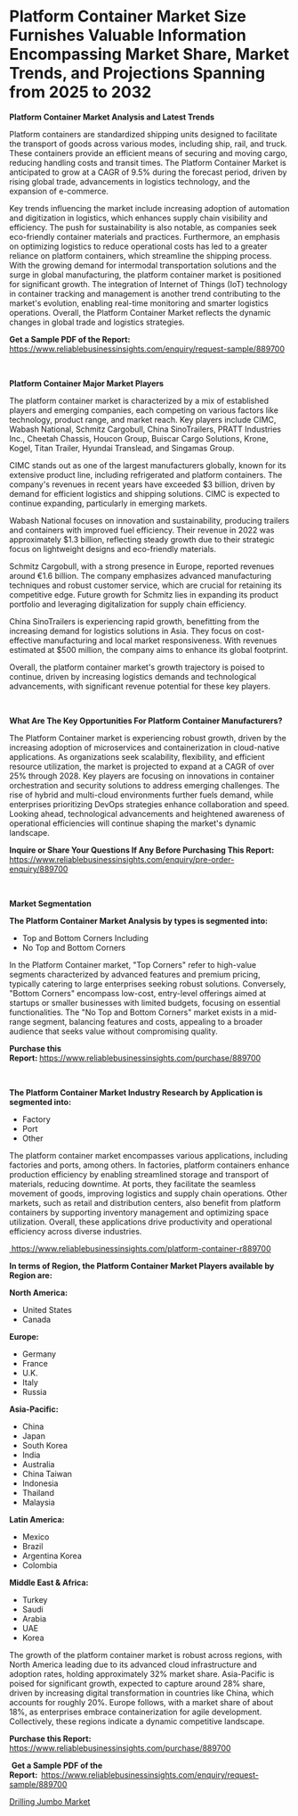 <p><h1>Platform Container Market Size Furnishes Valuable Information Encompassing Market Share, Market Trends, and Projections Spanning from 2025 to 2032</h1></p><p><strong>Platform Container Market Analysis and Latest Trends</strong></p>
<p><p>Platform containers are standardized shipping units designed to facilitate the transport of goods across various modes, including ship, rail, and truck. These containers provide an efficient means of securing and moving cargo, reducing handling costs and transit times. The Platform Container Market is anticipated to grow at a CAGR of 9.5% during the forecast period, driven by rising global trade, advancements in logistics technology, and the expansion of e-commerce.</p><p>Key trends influencing the market include increasing adoption of automation and digitization in logistics, which enhances supply chain visibility and efficiency. The push for sustainability is also notable, as companies seek eco-friendly container materials and practices. Furthermore, an emphasis on optimizing logistics to reduce operational costs has led to a greater reliance on platform containers, which streamline the shipping process. With the growing demand for intermodal transportation solutions and the surge in global manufacturing, the platform container market is positioned for significant growth. The integration of Internet of Things (IoT) technology in container tracking and management is another trend contributing to the market's evolution, enabling real-time monitoring and smarter logistics operations. Overall, the Platform Container Market reflects the dynamic changes in global trade and logistics strategies.</p></p>
<p><strong>Get a Sample PDF of the Report:&nbsp;</strong> <a href="https://www.reliablebusinessinsights.com/enquiry/request-sample/889700?utm_campaign=3366&utm_medium=2&utm_source=Github&utm_content=ia&utm_term=08042025&utm_id=platform-container">https://www.reliablebusinessinsights.com/enquiry/request-sample/889700</a></p>
<p>&nbsp;</p>
<p><strong>Platform Container Major Market Players</strong></p>
<p><p>The platform container market is characterized by a mix of established players and emerging companies, each competing on various factors like technology, product range, and market reach. Key players include CIMC, Wabash National, Schmitz Cargobull, China SinoTrailers, PRATT Industries Inc., Cheetah Chassis, Houcon Group, Buiscar Cargo Solutions, Krone, Kogel, Titan Trailer, Hyundai Translead, and Singamas Group.</p><p>CIMC stands out as one of the largest manufacturers globally, known for its extensive product line, including refrigerated and platform containers. The company's revenues in recent years have exceeded $3 billion, driven by demand for efficient logistics and shipping solutions. CIMC is expected to continue expanding, particularly in emerging markets.</p><p>Wabash National focuses on innovation and sustainability, producing trailers and containers with improved fuel efficiency. Their revenue in 2022 was approximately $1.3 billion, reflecting steady growth due to their strategic focus on lightweight designs and eco-friendly materials.</p><p>Schmitz Cargobull, with a strong presence in Europe, reported revenues around €1.6 billion. The company emphasizes advanced manufacturing techniques and robust customer service, which are crucial for retaining its competitive edge. Future growth for Schmitz lies in expanding its product portfolio and leveraging digitalization for supply chain efficiency.</p><p>China SinoTrailers is experiencing rapid growth, benefitting from the increasing demand for logistics solutions in Asia. They focus on cost-effective manufacturing and local market responsiveness. With revenues estimated at $500 million, the company aims to enhance its global footprint.</p><p>Overall, the platform container market's growth trajectory is poised to continue, driven by increasing logistics demands and technological advancements, with significant revenue potential for these key players.</p></p>
<p>&nbsp;</p>
<p><strong>What Are The Key Opportunities For Platform Container Manufacturers?</strong></p>
<p><p>The Platform Container market is experiencing robust growth, driven by the increasing adoption of microservices and containerization in cloud-native applications. As organizations seek scalability, flexibility, and efficient resource utilization, the market is projected to expand at a CAGR of over 25% through 2028. Key players are focusing on innovations in container orchestration and security solutions to address emerging challenges. The rise of hybrid and multi-cloud environments further fuels demand, while enterprises prioritizing DevOps strategies enhance collaboration and speed. Looking ahead, technological advancements and heightened awareness of operational efficiencies will continue shaping the market's dynamic landscape.</p></p>
<p><strong>Inquire or Share Your Questions If Any Before Purchasing This Report:</strong> <a href="https://www.reliablebusinessinsights.com/enquiry/pre-order-enquiry/889700?utm_campaign=3366&utm_medium=2&utm_source=Github&utm_content=ia&utm_term=08042025&utm_id=platform-container">https://www.reliablebusinessinsights.com/enquiry/pre-order-enquiry/889700</a></p>
<p>&nbsp;</p>
<p><strong>Market Segmentation</strong></p>
<p><strong>The Platform Container Market Analysis by types is segmented into:</strong></p>
<p><ul><li>Top and Bottom Corners Including</li><li>No Top and Bottom Corners</li></ul></p>
<p><p>In the Platform Container market, "Top Corners" refer to high-value segments characterized by advanced features and premium pricing, typically catering to large enterprises seeking robust solutions. Conversely, "Bottom Corners" encompass low-cost, entry-level offerings aimed at startups or smaller businesses with limited budgets, focusing on essential functionalities. The "No Top and Bottom Corners" market exists in a mid-range segment, balancing features and costs, appealing to a broader audience that seeks value without compromising quality.</p></p>
<p><strong>Purchase this Report:&nbsp;</strong><a href="https://www.reliablebusinessinsights.com/purchase/889700?utm_campaign=3366&utm_medium=2&utm_source=Github&utm_content=ia&utm_term=08042025&utm_id=platform-container">https://www.reliablebusinessinsights.com/purchase/889700</a></p>
<p>&nbsp;</p>
<p><strong>The Platform Container Market Industry Research by Application is segmented into:</strong></p>
<p><ul><li>Factory</li><li>Port</li><li>Other</li></ul></p>
<p><p>The platform container market encompasses various applications, including factories and ports, among others. In factories, platform containers enhance production efficiency by enabling streamlined storage and transport of materials, reducing downtime. At ports, they facilitate the seamless movement of goods, improving logistics and supply chain operations. Other markets, such as retail and distribution centers, also benefit from platform containers by supporting inventory management and optimizing space utilization. Overall, these applications drive productivity and operational efficiency across diverse industries.</p></p>
<p><a href="https://www.reliablebusinessinsights.com/platform-container-r889700?utm_campaign=3366&utm_medium=2&utm_source=Github&utm_content=ia&utm_term=08042025&utm_id=platform-container">&nbsp;https://www.reliablebusinessinsights.com/platform-container-r889700</a></p>
<p><strong>In terms of Region, the Platform Container Market Players available by Region are:</strong></p>
<p>
    <p> <strong> North America: </strong>
        <ul>
            <li>United States</li>
            <li>Canada</li>
        </ul>
        </p> 
    <p> <strong> Europe: </strong>
        <ul>
            <li>Germany</li>
            <li>France</li>
            <li>U.K.</li>
            <li>Italy</li>
            <li>Russia</li>
        </ul>
        </p> 
    <p> <strong> Asia-Pacific: </strong>
        <ul>
            <li>China</li>
            <li>Japan</li>
            <li>South Korea</li>
            <li>India</li>
            <li>Australia</li>
            <li>China Taiwan</li>
            <li>Indonesia</li>
            <li>Thailand</li>
            <li>Malaysia</li>
        </ul>
        </p> 
    <p> <strong> Latin America: </strong>
        <ul>
            <li>Mexico</li>
            <li>Brazil</li>
            <li>Argentina Korea</li>
            <li>Colombia</li>
        </ul>
        </p> 
    <p> <strong> Middle East & Africa: </strong>
        <ul>
            <li>Turkey</li>
            <li>Saudi</li>
            <li>Arabia</li>
            <li>UAE</li>
            <li>Korea</li>
        </ul>
    </p>
    </p>
<p><p>The growth of the platform container market is robust across regions, with North America leading due to its advanced cloud infrastructure and adoption rates, holding approximately 32% market share. Asia-Pacific is poised for significant growth, expected to capture around 28% share, driven by increasing digital transformation in countries like China, which accounts for roughly 20%. Europe follows, with a market share of about 18%, as enterprises embrace containerization for agile development. Collectively, these regions indicate a dynamic competitive landscape.</p></p>
<p><strong>Purchase this Report: </strong><a href="https://www.reliablebusinessinsights.com/purchase/889700?utm_campaign=3366&utm_medium=2&utm_source=Github&utm_content=ia&utm_term=08042025&utm_id=platform-container">https://www.reliablebusinessinsights.com/purchase/889700</a></p>
<p>&nbsp;<strong>Get a Sample PDF of the Report:&nbsp;&nbsp;</strong><a href="https://www.reliablebusinessinsights.com/enquiry/request-sample/889700?utm_campaign=3366&utm_medium=2&utm_source=Github&utm_content=ia&utm_term=08042025&utm_id=platform-container">https://www.reliablebusinessinsights.com/enquiry/request-sample/889700</a></p>
<p><strong></strong></p>
<p><p><a href="https://github.com/marteionun0/Market-Research-Report-List-1/blob/main/drilling-jumbo-market.md?utm_campaign=3366&utm_medium=2&utm_source=Github&utm_content=ia&utm_term=08042025&utm_id=platform-container">Drilling Jumbo Market</a></p></p>